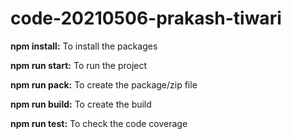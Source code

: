 # code-20210506-prakash-tiwari

**npm install:**
To install the packages

**npm run start:**
To run the project

**npm run pack:**
To create the package/zip file

**npm run build:**
To create the build

**npm run test:**
To check the code coverage